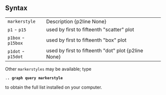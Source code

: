 ## Syntax

|                    |                                                     |
|--------------------|-----------------------------------------------------|
| `markerstyle`      | Description {p2line None}                           |
| `p1` - `p15`       | used by first to fifteenth "scatter" plot           |
| `p1box` - `p15box` | used by first to fifteenth "box" plot               |
| `p1dot` - `p15dot` | used by first to fifteenth "dot" plot {p2line None} |

Other `markerstyles` may be available; type

`.`**`. graph query markerstyle`**

to obtain the full list installed on your computer.
